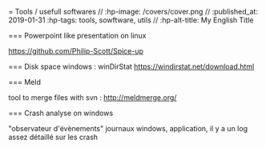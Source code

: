 = Tools / usefull softwares
// :hp-image: /covers/cover.png
// :published_at: 2019-01-31
:hp-tags: tools, sowftware, utils
// :hp-alt-title: My English Title

=== Powerpoint like presentation on linux

https://github.com/Philip-Scott/Spice-up

=== Disk space
windows : winDirStat https://windirstat.net/download.html

=== Meld

tool to merge files with svn : http://meldmerge.org/


=== Crash analyse on windows

"observateur d'évènements" journaux windows, application, il y a un log assez détaillé sur les crash
